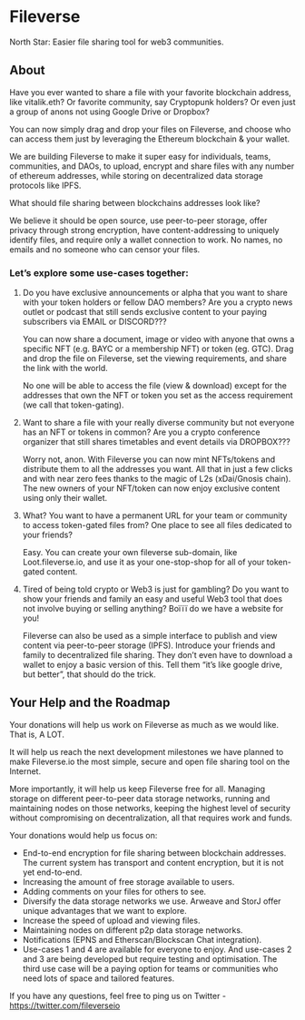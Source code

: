 # Fileverse

North Star: Easier file sharing tool for web3 communities. 

## About

Have you ever wanted to share a file with your favorite blockchain address, like vitalik.eth? Or favorite community, say Cryptopunk holders? Or even just a group of anons not using Google Drive or Dropbox?

You can now simply drag and drop your files on Fileverse, and choose who can access them just by leveraging the Ethereum blockchain & your wallet.

We are building Fileverse to make it super easy for individuals, teams, communities, and DAOs, to upload, encrypt and share files with any number of ethereum addresses, while storing on decentralized data storage protocols like IPFS.

What should file sharing between blockchains addresses look like? 

We believe it should be open source, use peer-to-peer storage, offer privacy through strong encryption, have content-addressing to uniquely identify files, and require only a wallet connection to work. No names, no emails and no someone who can censor your files.



### Let’s explore some use-cases together:

1. Do you have exclusive announcements or alpha that you want to share with your token holders or fellow DAO members? Are you a crypto news outlet or podcast that still sends exclusive content to your paying subscribers via EMAIL or DISCORD??? 

    You can now share a document, image or video with anyone that owns a specific NFT (e.g. BAYC or a membership NFT) or token (eg. GTC). Drag and drop the file on Fileverse, set the viewing requirements, and share the link with the world.

    No one will be able to access the file (view & download) except for the addresses that own the NFT or token you set as the access requirement (we call that token-gating). 


2. Want to share a file with your really diverse community but not everyone has an NFT or tokens in common? Are you a crypto conference organizer that still shares timetables and event details via DROPBOX???
  
    Worry not, anon. With Fileverse you can now mint NFTs/tokens and distribute them to all the addresses you want. All that in just a few clicks and with near zero fees thanks to the magic of L2s (xDai/Gnosis chain). The new owners of your NFT/token can now enjoy exclusive content using only their wallet.


3. What? You want to have a permanent URL for your team or community to access token-gated files from? One place to see all files dedicated to your friends? 

    Easy. You can create your own fileverse sub-domain, like Loot.fileverse.io, and use it as your one-stop-shop for all of your token-gated content.


4. Tired of being told crypto or Web3 is just for gambling? Do you want to show your friends and family an easy and useful Web3 tool that does not involve buying or selling anything? Boïïï do we have a website for you! 

    Fileverse can also be used as a simple interface to publish and view content via peer-to-peer storage (IPFS). Introduce your friends and family to decentralized file sharing. They don’t even have to download a wallet to enjoy a basic version of this. Tell them “it’s like google drive, but better”, that should do the trick. 

## Your Help and the Roadmap

Your donations will help us work on Fileverse as much as we would like. That is, A LOT.

It will help us reach the next development milestones we have planned to make Fileverse.io the most simple, secure and open file sharing tool on the Internet.

More importantly, it will help us keep Fileverse free for all. Managing storage on different peer-to-peer data storage networks, running and maintaining nodes on those networks, keeping the highest level of security without compromising on decentralization, all that requires work and funds.

Your donations would help us focus on:
* End-to-end encryption for file sharing between blockchain addresses. The current system has transport and content encryption, but it is not yet end-to-end.
* Increasing the amount of free storage available to users.
* Adding comments on your files for others to see.
* Diversify the data storage networks we use. Arweave and StorJ offer unique advantages that we want to explore. 
* Increase the speed of upload and viewing files.
* Maintaining nodes on different p2p data storage networks.
* Notifications (EPNS and Etherscan/Blockscan Chat integration).
* Use-cases 1 and 4 are available for everyone to enjoy. And use-cases 2 and 3 are being developed but require testing and optimisation. The third use case will be a paying option for teams or communities who need lots of space and tailored features.

If you have any questions, feel free to ping us on Twitter - https://twitter.com/fileverseio
